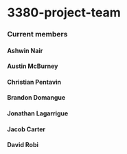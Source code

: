 # 3380-project-team

### Current members
#### Ashwin Nair
#### Austin McBurney
#### Christian Pentavin
#### Brandon Domangue
#### Jonathan Lagarrigue
#### Jacob Carter
#### David Robi
